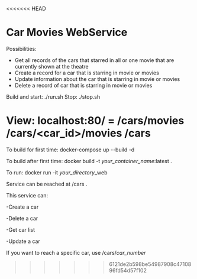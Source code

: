 <<<<<<< HEAD
# Car Movies WebService

Possibilities:
- Get all records of the cars that starred in all or one movie that are currently shown at the theatre
- Create a record for a car that is starring in movie or movies
- Update information about the car that is starring in movie or movies
- Delete a record of car that is starring in movie or movies

Build and start:  ./run.sh
Stop:             ./stop.sh

View:  localhost:80/<PATH>
<PATH> = /cars/movies
         /cars/<car_id>/movies
         /cars
=======
To build for first time: docker-compose up --build -d

To build after first time: docker build -t *your_container_name*:latest .

To run: docker run -it  *your_directory*_web

Service can be reached at /cars .

This service can:

-Create a car

-Delete a car

-Get car list

-Update a car

If you want to reach a specific car, use /cars/*car_number*
>>>>>>> 6121de2b598be54987908c4710896fd54d57f102
